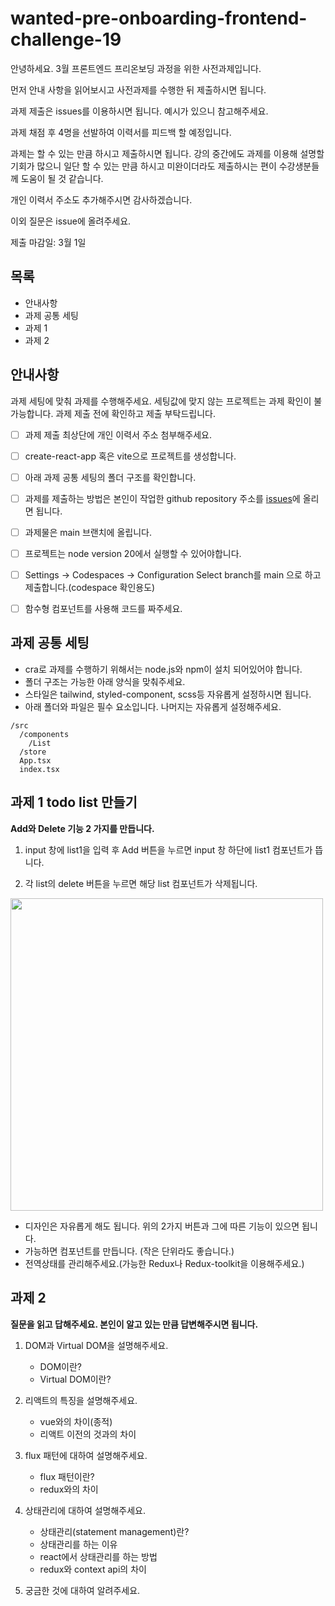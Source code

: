 # wanted-pre-onboarding-frontend-challenge-19

안녕하세요. 
3월 프론트엔드 프리온보딩 과정을 위한 사전과제입니다. 

먼저 안내 사항을 읽어보시고 사전과제를 수행한 뒤 제출하시면 됩니다.

과제 제출은 issues를 이용하시면 됩니다. 예시가 있으니 참고해주세요.

과제 채점 후 4명을 선발하여 이력서를 피드백 할 예정입니다.

과제는 할 수 있는 만큼 하시고 제출하시면 됩니다. 강의 중간에도 과제를 이용해 설명할 기회가 많으니 일단 할 수 있는 만큼 하시고 미완이더라도 제출하시는 편이 수강생분들께 도움이 될 것 같습니다.

개인 이력서 주소도 추가해주시면 감사하겠습니다.

이외 질문은 issue에 올려주세요.

제출 마감일: 3월 1일

## 목록
- 안내사항
- 과제 공통 세팅
- 과제 1
- 과제 2


## 안내사항
과제 세팅에 맞춰 과제를 수행해주세요. 세팅값에 맞지 않는 프로젝트는 과제 확인이 불가능합니다. 과제 제출 전에 확인하고 제출 부탁드립니다.

- [ ] 과제 제출 최상단에 개인 이력서 주소 첨부해주세요.
- [ ] create-react-app 혹은 vite으로 프로젝트를 생성합니다.
- [ ] 아래 과제 공통 세팅의 폴더 구조를 확인합니다.
- [ ] 과제를 제출하는 방법은 본인이 작업한 github repository 주소를 [issues](https://github.com/summerdidi/wanted-pre-onboarding-frontend-challenge-19/issues)에 올리면 됩니다.
- [ ] 과제물은 main 브랜치에 올립니다.
- [ ] 프로젝트는 node version 20에서 실행할 수 있어야합니다.
- [ ] Settings -> Codespaces -> Configuration Select branch를 main 으로 하고 제출합니다.(codespace 확인용도)
- [ ] 함수형 컴포넌트를 사용해 코드를 짜주세요.



## 과제 공통 세팅
- cra로 과제를 수행하기 위해서는 node.js와 npm이 설치 되어있어야 합니다.
- 폴더 구조는 가능한 아래 양식을 맞춰주세요.
- 스타일은 tailwind, styled-component, scss등 자유롭게 설정하시면 됩니다.
- 아래 폴더와 파일은 필수 요소입니다. 나머지는 자유롭게 설정해주세요.
```
/src
  /components
    /List
  /store
  App.tsx
  index.tsx
```


## 과제 1 todo list 만들기
**Add와 Delete 기능 2 가지를 만듭니다.**

1. input 창에 list1을 입력 후 Add 버튼을 누르면 input 창 하단에 list1 컴포넌트가 뜹니다.

2. 각 list의 delete 버튼을 누르면 해당 list 컴포넌트가 삭제됩니다. 

<img src="https://github.com/summerdidi/wanted-pre-onboarding-frontend-challenge-19/blob/main/todoListAssignment.png" width="500" >

- 디자인은 자유롭게 해도 됩니다. 위의 2가지 버튼과 그에 따른 기능이 있으면 됩니다.
- 가능하면 컴포넌트를 만듭니다. (작은 단위라도 좋습니다.)
- 전역상태를 관리해주세요.(가능한 Redux나 Redux-toolkit을 이용해주세요.)

## 과제 2
**질문을 읽고 답해주세요. 본인이 알고 있는 만큼 답변해주시면 됩니다.**

1. DOM과 Virtual DOM을 설명해주세요.
   - DOM이란?
   - Virtual DOM이란?

2. 리액트의 특징을 설명해주세요.
   - vue와의 차이(종적)
   - 리액트 이전의 것과의 차이


3. flux 패턴에 대하여 설명해주세요.
   - flux 패턴이란?
   - redux와의 차이


4. 상태관리에 대하여 설명해주세요.   
   - 상태관리(statement management)란?
   - 상태관리를 하는 이유
   - react에서 상태관리를 하는 방법
   - redux와 context api의 차이

5. 궁금한 것에 대하여 알려주세요. 